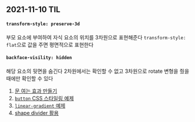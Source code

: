 ## 2021-11-10 TIL

#### `transform-style: preserve-3d`
부모 요소에 부여하여 자식 요소의 위치를 3차원으로 표현해준다
`transform-style: flat`으로 값을 주면 평면적으로 표현한다


#### `backface-visility: hidden`
해당 요소의 뒷면을 숨긴다 2차원에서는 확인할 수 없고 3차원으로 rotate 변형을 줬을 때에만 확인할 수 있다

1. [문 여는 효과 만들기](https://dahhnym.github.io/likelion_front_end_school/Day09/099_%EB%AC%B8%EC%97%AC%EB%8A%94_%EC%95%A0%EB%8B%88%EB%A9%94%EC%9D%B4%EC%85%98.html)
2. [`button` CSS 스타일링 예제](https://dahhnym.github.io/likelion_front_end_school/Day09/101_button_%EB%8B%A4%EC%96%91%ED%95%9C_%EC%98%88%EC%A0%9C.html)
3. [`linear-gradient` 예제](https://dahhnym.github.io/likelion_front_end_school/Day09/104_linear_gradient.html)
4. [shape divider 활용](https://dahhnym.github.io/likelion_front_end_school/Day09/105_shape_divider_활용.html)

